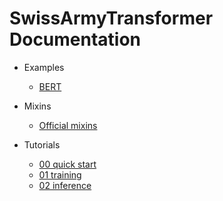 # SwissArmyTransformer Documentation

- Examples
  - [BERT](examples/BERT.md)

- Mixins
  - [Official mixins](mixins/official_mixins.md)

- Tutorials
  - [00 quick start](tutorials/00_quick_start.md)
  - [01 training](tutorials/01_training.md)
  - [02 inference](tutorials/02_inference.md)
